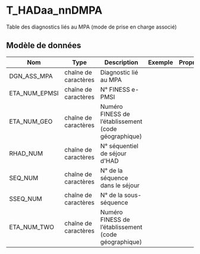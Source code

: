 # T_HADaa_nnDMPA

Table des diagnostics liés au MPA (mode de prise en charge associé)


## Modèle de données

|Nom|Type|Description|Exemple|Propriétés|
|-|-|-|-|-|
|DGN_ASS_MPA|chaîne de caractères|Diagnostic lié au MPA|||
|ETA_NUM_EPMSI|chaîne de caractères|N° FINESS e-PMSI|||
|ETA_NUM_GEO|chaîne de caractères|Numéro FINESS de l’établissement (code géographique)|||
|RHAD_NUM|chaîne de caractères|N° séquentiel de séjour d'HAD|||
|SEQ_NUM|chaîne de caractères|N° de la séquence dans le séjour|||
|SSEQ_NUM|chaîne de caractères|N° de la sous-séquence|||
|ETA_NUM_TWO|chaîne de caractères|Numéro FINESS de l’établissement (code géographique)|||
